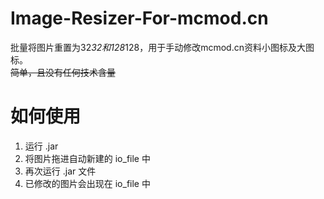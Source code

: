 # Image-Resizer-For-mcmod.cn  
 批量将图片重置为32*32和128*128，用于手动修改mcmod.cn资料小图标及大图标。  
~~简单，且没有任何技术含量~~  
# 如何使用  
1. 运行 .jar  
2. 将图片拖进自动新建的 io_file 中  
3. 再次运行 .jar 文件  
4. 已修改的图片会出现在 io_file 中  

